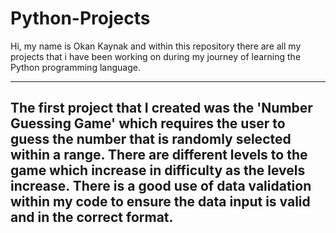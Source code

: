 # Python-Projects
Hi, my name is Okan Kaynak and within this repository there are all my projects that i have been working on during my journey of learning the Python programming language. 


----------------------------------------------------------------------------------------------------------------------------------------------------------------------------------------------------------------------------------
The first project that I created was the 'Number Guessing Game' which requires the user to guess the number that is randomly selected within a range. There are different levels to the game which increase in difficulty as the levels increase. There is a good use of data validation within my code to ensure the data input is valid and in the correct format. 
----------------------------------------------------------------------------------------------------------------------------------------------------------------------------------------------------------------------------------
